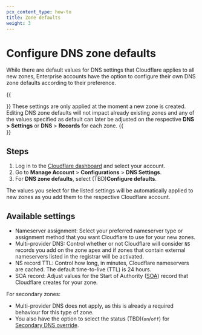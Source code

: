 ```yaml
---
pcx_content_type: how-to
title: Zone defaults
weight: 3
---
```


# Configure DNS zone defaults

While there are default values for DNS settings that Cloudflare applies to all new zones, Enterprise accounts have the option to configure their own DNS zone defaults according to their preference.

{{<Aside type="warning">}}
These settings are only applied at the moment a new zone is created. Editing DNS zone defaults will not impact already existing zones and any of the values specified as default can later be adjusted on the respective **DNS > Settings** or **DNS** > **Records** for each zone.
{{</Aside>}}

## Steps

1. Log in to the [Cloudflare dashboard](https://dash.cloudflare.com/login) and select your account.
2. Go to **Manage Account** > **Configurations** > **DNS Settings**.
3. For **DNS zone defaults**, select (TBD)**Configure defaults**.

The values you select for the listed settings will be automatically applied to new zones as you add them to the respective Cloudflare account.

## Available settings

- Nameserver assignment: Select your preferred nameserver type or assignment method that you want Cloudflare to use for your new zones.
- Multi-provider DNS: Control whether or not Cloudflare will consider `NS` records you add on the zone apex and if zones that contain external nameservers listed in the registrar will be activated.
- NS record TTL: Control how long, in minutes, Cloudflare nameservers are cached. The default time-to-live (TTL) is 24 hours.
- SOA record: Adjust values for the Start of Authority ([SOA](/dns/manage-dns-records/reference/dns-record-types/#soa)) record that Cloudflare creates for your zone.

For secondary zones:

- Multi-provider DNS does not apply, as this is already a required behaviour for this type of zone.
- You also have the option to select the status (TBD)(`on`/`off`) for [Secondary DNS override](/dns/zone-setups/zone-transfers/cloudflare-as-secondary/proxy-traffic/).